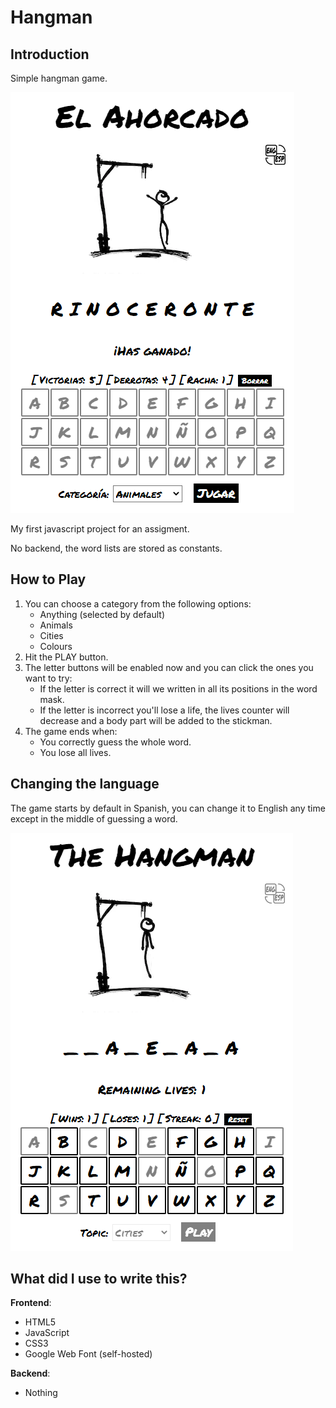 # Hangman
## Introduction
Simple hangman game.

![Preview (Spanish)](https://github.com/angelaconde/hangman/blob/master/preview01.png)

My first javascript project for an assigment.

No backend, the word lists are stored as constants. 

## How to Play
1. You can choose a category from the following options:
   - Anything (selected by default)
   - Animals
   - Cities
   - Colours
2. Hit the PLAY button.
3. The letter buttons will be enabled now and you can click the ones you want to try:
    - If the letter is correct it will we written in all its positions in the word mask.
    - If the letter is incorrect you'll lose a life, the lives counter will decrease and a body part will be added to the stickman.
4. The game ends when:
    - You correctly guess the whole word.
    - You lose all lives.

## Changing the language
The game starts by default in Spanish, you can change it to English any time except in the middle of guessing a word.

![Preview (English)](https://github.com/angelaconde/hangman/blob/master/preview02.png)

## What did I use to write this? 
**Frontend**:
* HTML5
* JavaScript
* CSS3
* Google Web Font (self-hosted)

**Backend**:
* Nothing